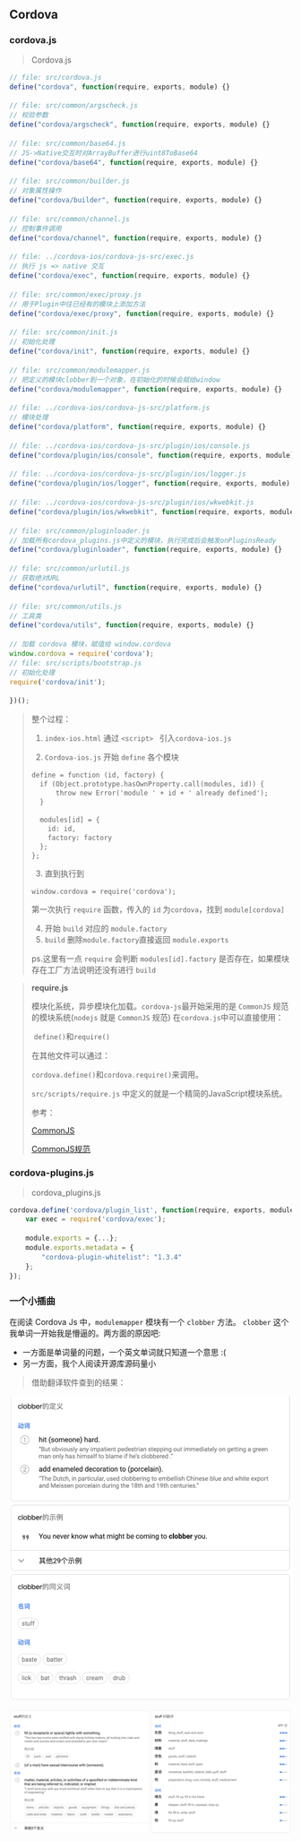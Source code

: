 ## Cordova

### cordova.js

>  Cordova.js

```javascript
// file: src/cordova.js
define("cordova", function(require, exports, module) {}

// file: src/common/argscheck.js
// 校验参数
define("cordova/argscheck", function(require, exports, module) {}

// file: src/common/base64.js
// JS->Native交互时对ArrayBuffer进行uint8ToBase64
define("cordova/base64", function(require, exports, module) {}

// file: src/common/builder.js
// 对象属性操作
define("cordova/builder", function(require, exports, module) {}

// file: src/common/channel.js
// 控制事件调用
define("cordova/channel", function(require, exports, module) {}

// file: ../cordova-ios/cordova-js-src/exec.js
// 执行 js => native 交互       
define("cordova/exec", function(require, exports, module) {}

// file: src/common/exec/proxy.js
// 用于Plugin中往已经有的模块上添加方法
define("cordova/exec/proxy", function(require, exports, module) {}

// file: src/common/init.js
// 初始化处理       
define("cordova/init", function(require, exports, module) {}

// file: src/common/modulemapper.js
// 把定义的模块clobber到一个对象，在初始化的时候会赋给window
define("cordova/modulemapper", function(require, exports, module) {}

// file: ../cordova-ios/cordova-js-src/platform.js
// 模块处理       
define("cordova/platform", function(require, exports, module) {}

// file: ../cordova-ios/cordova-js-src/plugin/ios/console.js
define("cordova/plugin/ios/console", function(require, exports, module) {}

// file: ../cordova-ios/cordova-js-src/plugin/ios/logger.js
define("cordova/plugin/ios/logger", function(require, exports, module) {}

// file: ../cordova-ios/cordova-js-src/plugin/ios/wkwebkit.js
define("cordova/plugin/ios/wkwebkit", function(require, exports, module) {}

// file: src/common/pluginloader.js
// 加载所有cordova_plugins.js中定义的模块，执行完成后会触发onPluginsReady
define("cordova/pluginloader", function(require, exports, module) {}

// file: src/common/urlutil.js
// 获取绝对URL
define("cordova/urlutil", function(require, exports, module) {}

// file: src/common/utils.js
// 工具类       
define("cordova/utils", function(require, exports, module) {}

// 加载 cordova 模块，赋值给 window.cordova
window.cordova = require('cordova');
// file: src/scripts/bootstrap.js
// 初始化处理
require('cordova/init');

})();
```

> 整个过程：
>
> 1. `index-ios.html` 通过 `<script> ` 引入`cordova-ios.js`
>
> 2. `Cordova-ios.js` 开始 `define` 各个模块
>
> ```
> define = function (id, factory) {
>   if (Object.prototype.hasOwnProperty.call(modules, id)) {
>   	throw new Error('module ' + id + ' already defined');
>   }
> 
>   modules[id] = {
>     id: id,
>     factory: factory
>   };
> };
> ```
>
> 3. 直到执行到
>
> ```
> window.cordova = require('cordova');
> ```
>
> 第一次执行 `require` 函数，传入的 `id` 为`cordova`，找到 `module[cordova] `
>
> 4. 开始 `build` 对应的 `module.factory`
> 5. `build` 删除`module.factory`直接返回 `module.exports` 
>
> ps.这里有一点 `require` 会判断 `modules[id].factory` 是否存在，如果模块存在工厂方法说明还没有进行 `build`




> **require.js**
>
> 模块化系统，异步模块化加载。`cordova-js`最开始采用的是 `CommonJS` 规范的模块系统(`nodejs` 就是 `CommonJS` 规范) 在`cordova.js`中可以直接使用：
>
> ​    `define()`和`require()`
>
> 在其他文件可以通过：
>
> ​    `cordova.define()`和`cordova.require()`来调用。
>
> `src/scripts/require.js` 中定义的就是一个精简的JavaScript模块系统。
>
> 参考：
>
> [CommonJS](https://wiki.jikexueyuan.com/project/javascript-design-patterns/commonjs.html)
>
> [CommonJS规范](https://javascript.ruanyifeng.com/nodejs/module.html)





### cordova-plugins.js

>cordova_plugins.js

```javascript
cordova.define('cordova/plugin_list', function(require, exports, module) {
    var exec = require('cordova/exec');

    module.exports = {...};
    module.exports.metadata = {
        "cordova-plugin-whitelist": "1.3.4"
    };
});
```

### 一个小插曲
在阅读 Cordova Js 中，`modulemapper` 模块有一个 `clobber` 方法。 `clobber` 这个我单词一开始我是懵逼的。两方面的原因吧:
- 一方面是单词量的问题，一个英文单词就只知道一个意思 :( 
- 另一方面，我个人阅读开源库源码量小

> 借助翻译软件查到的结果：

![image-20200429173755383](../../assets/image-20200429173755383.png)

![image-20200429173825858](../../assets/image-20200429173825858.png)



